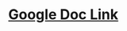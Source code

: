 # <a href="https://docs.google.com/document/d/1Z0FOqexlvPzD3GKYicw834U2K7gl_GmgKvypQjEsbjA/edit">Google Doc Link</a>
